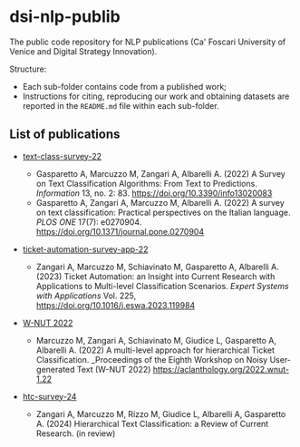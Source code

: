 # dsi-nlp-publib

The public code repository for NLP publications (Ca' Foscari University of Venice and Digital Strategy Innovation).

Structure:

- Each sub-folder contains code from a published work;
- Instructions for citing, reproducing our work and obtaining datasets are reported in the `README.md` file within each
  sub-folder.

## List of publications

- [text-class-survey-22](./text-class-survey-22)
    - Gasparetto A, Marcuzzo M, Zangari A, Albarelli A. (2022) A Survey on Text Classification Algorithms: From Text to
      Predictions. _Information_ 13, no. 2: 83. https://doi.org/10.3390/info13020083
    - Gasparetto A, Zangari A, Marcuzzo M, Albarelli A. (2022) A survey on text classification: Practical perspectives
      on the Italian language. _PLOS ONE_ 17(7): e0270904. https://doi.org/10.1371/journal.pone.0270904

- [ticket-automation-survey-app-22](./ticket-automation-survey-app-22)
    - Zangari A, Marcuzzo M, Schiavinato M, Gasparetto A, Albarelli A. (2023) Ticket Automation: an Insight into Current
      Research with Applications to Multi-level Classification
      Scenarios. _Expert Systems with Applications_ Vol. 225, https://doi.org/10.1016/j.eswa.2023.119984

- [W-NUT 2022](./WNUT22)
    - Marcuzzo M, Zangari A, Schiavinato M, Giudice L, Gasparetto A, Albarelli A. (2022) A multi-level approach for
      hierarchical Ticket Classification. _Proceedings of the Eighth Workshop on Noisy User-generated Text
      (W-NUT 2022) https://aclanthology.org/2022.wnut-1.22

- [htc-survey-24](./htc-survey-24)
    - Zangari A, Marcuzzo M, Rizzo M, Giudice L, Albarelli A, Gasparetto A. (2024) Hierarchical Text Classification: a
      Review of Current Research. (in review)